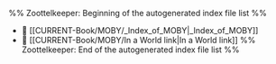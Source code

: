 %% Zoottelkeeper: Beginning of the autogenerated index file list  %%
- 📄 [[CURRENT-Book/MOBY/_Index_of_MOBY|_Index_of_MOBY]]
- 📄 [[CURRENT-Book/MOBY/In a World link|In a World link]]
%% Zoottelkeeper: End of the autogenerated index file list  %%
